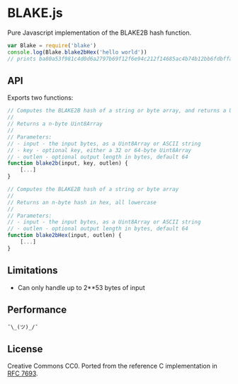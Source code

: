 BLAKE.js
====

Pure Javascript implementation of the BLAKE2B hash function.

```js
var Blake = require('blake')
console.log(Blake.blake2bHex('hello world'))
// prints ba80a53f981c4d0d6a2797b69f12f6e94c212f14685ac4b74b12bb6fdbffa2d17d87c5392aab792dc252d5de4533cc9518d38aa8dbf1925ab92386edd4009923
```

API
---
Exports two functions:

```js
// Computes the BLAKE2B hash of a string or byte array, and returns a Uint8Array
//
// Returns a n-byte Uint8Array
//
// Parameters:
// - input - the input bytes, as a Uint8Array or ASCII string
// - key - optional key, either a 32 or 64-byte Uint8Array
// - outlen - optional output length in bytes, default 64
function blake2b(input, key, outlen) {
    [...]
}

// Computes the BLAKE2B hash of a string or byte array
//
// Returns an n-byte hash in hex, all lowercase
//
// Parameters:
// - input - the input bytes, as a Uint8Array or ASCII string
// - outlen - optional output length in bytes, default 64
function blake2bHex(input, outlen) {
    [...]
}
```

Limitations
---
* Can only handle up to 2**53 bytes of input

Performance
---
```
¯\_(ツ)_/¯
```

License
---
Creative Commons CC0. Ported from the reference C implementation in
[RFC 7693](https://tools.ietf.org/html/rfc7693).
